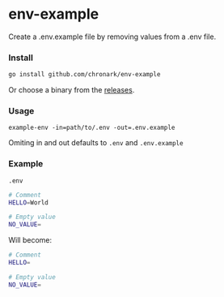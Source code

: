 # env-example
Create a .env.example file by removing values from a .env file.


### Install

```sh
go install github.com/chronark/env-example
```
Or choose a binary from the [releases](https://github.com/chronark/env-example/releases).

### Usage
```
example-env -in=path/to/.env -out=.env.example
```
Omiting in and out defaults to `.env` and `.env.example`

### Example
`.env`
```sh
# Comment
HELLO=World

# Empty value
NO_VALUE=
```

Will become:

```sh
# Comment
HELLO=

# Empty value
NO_VALUE=
```
